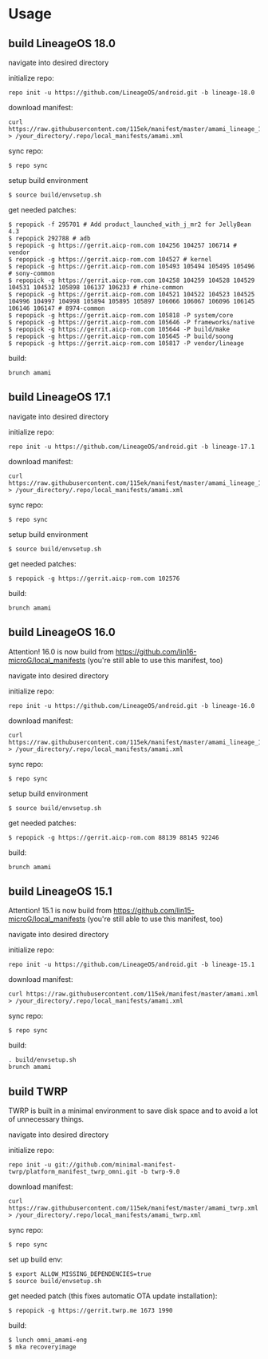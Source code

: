 Usage
=====
build LineageOS 18.0
---------------
navigate into desired directory

initialize repo:

    repo init -u https://github.com/LineageOS/android.git -b lineage-18.0

download manifest:

    curl https://raw.githubusercontent.com/115ek/manifest/master/amami_lineage_18.0.xml > /your_directory/.repo/local_manifests/amami.xml

sync repo:

    $ repo sync

setup build environment

    $ source build/envsetup.sh

get needed patches:

    $ repopick -f 295701 # Add product_launched_with_j_mr2 for JellyBean 4.3
    $ repopick 292788 # adb
    $ repopick -g https://gerrit.aicp-rom.com 104256 104257 106714 # vendor
    $ repopick -g https://gerrit.aicp-rom.com 104527 # kernel
    $ repopick -g https://gerrit.aicp-rom.com 105493 105494 105495 105496 # sony-common
    $ repopick -g https://gerrit.aicp-rom.com 104258 104259 104528 104529 104531 104532 105898 106137 106233 # rhine-common
    $ repopick -g https://gerrit.aicp-rom.com 104521 104522 104523 104525 104996 104997 104998 105894 105895 105897 106066 106067 106096 106145 106146 106147 # 8974-common
    $ repopick -g https://gerrit.aicp-rom.com 105818 -P system/core
    $ repopick -g https://gerrit.aicp-rom.com 105646 -P frameworks/native
    $ repopick -g https://gerrit.aicp-rom.com 105644 -P build/make
    $ repopick -g https://gerrit.aicp-rom.com 105645 -P build/soong
    $ repopick -g https://gerrit.aicp-rom.com 105817 -P vendor/lineage

build:

    brunch amami

build LineageOS 17.1
---------------
navigate into desired directory

initialize repo:

    repo init -u https://github.com/LineageOS/android.git -b lineage-17.1

download manifest: 

    curl https://raw.githubusercontent.com/115ek/manifest/master/amami_lineage_17.1.xml > /your_directory/.repo/local_manifests/amami.xml

sync repo:

    $ repo sync

setup build environment

    $ source build/envsetup.sh

get needed patches:

    $ repopick -g https://gerrit.aicp-rom.com 102576

build:

    brunch amami

build LineageOS 16.0
---------------
Attention! 16.0 is now build from https://github.com/lin16-microG/local_manifests
(you're still able to use this manifest, too)

navigate into desired directory

initialize repo:

    repo init -u https://github.com/LineageOS/android.git -b lineage-16.0

download manifest: 

    curl https://raw.githubusercontent.com/115ek/manifest/master/amami_lineage_16.0.xml > /your_directory/.repo/local_manifests/amami.xml

sync repo:

    $ repo sync

setup build environment

    $ source build/envsetup.sh

get needed patches:

    $ repopick -g https://gerrit.aicp-rom.com 88139 88145 92246

build:

    brunch amami

build LineageOS 15.1
---------------
Attention! 15.1 is now build from https://github.com/lin15-microG/local_manifests
(you're still able to use this manifest, too)

navigate into desired directory

initialize repo:

    repo init -u https://github.com/LineageOS/android.git -b lineage-15.1

download manifest: 

    curl https://raw.githubusercontent.com/115ek/manifest/master/amami.xml > /your_directory/.repo/local_manifests/amami.xml

sync repo:

    $ repo sync

build:

    . build/envsetup.sh
    brunch amami

build TWRP
----------
TWRP is built in a minimal environment to save disk space and to avoid a lot of unnecessary things.

navigate into desired directory

initialize repo: 

    repo init -u git://github.com/minimal-manifest-twrp/platform_manifest_twrp_omni.git -b twrp-9.0

download manifest: 

    curl https://raw.githubusercontent.com/115ek/manifest/master/amami_twrp.xml > /your_directory/.repo/local_manifests/amami_twrp.xml

sync repo:

    $ repo sync

set up build env:

    $ export ALLOW_MISSING_DEPENDENCIES=true
    $ source build/envsetup.sh

get needed patch (this fixes automatic OTA update installation):

    $ repopick -g https://gerrit.twrp.me 1673 1990

build:

    $ lunch omni_amami-eng
    $ mka recoveryimage
